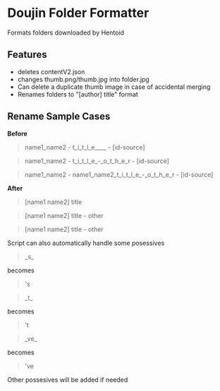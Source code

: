 # Doujin Folder Formatter
Formats folders downloaded by Hentoid
## Features
- deletes contentV2.json
- changes thumb.png/thumb.jpg into folder.jpg
- Can delete a duplicate thumb image in case of accidental merging
- Renames folders to "[author] title" format
## Rename Sample Cases
**Before**
> name1_name2 - t_i_t_l_e____ - [id-source]

> name1_name2 - t_i_t_l_e_-_o_t_h_e_r - [id-source]

> name1_name2 - name1_name2_t_i_t_l_e_-_o_t_h_e_r - [id-source]

**After**
> [name1 name2] title

> [name1 name2] title - other

> [name1 name2] title - other

Script can also automatically handle some posessives
> \_s\_

becomes
> 's 

> \_t\_

becomes
> 't 

> \_ve\_

becomes
> 've

Other possesives will be added if needed